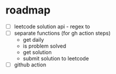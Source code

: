 # roadmap

- [ ] leetcode solution api - regex to
- [ ] separate functions (for gh action steps)
  - get daily
  - is problem solved
  - get solution
  - submit solution to leetcode
- [ ] github action
